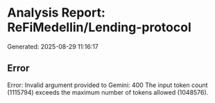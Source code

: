 # Analysis Report: ReFiMedellin/Lending-protocol

Generated: 2025-08-29 11:16:17


## Error

Error: Invalid argument provided to Gemini: 400 The input token count (1115794) exceeds the maximum number of tokens allowed (1048576).
